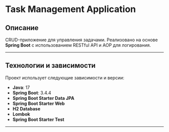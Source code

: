 # Task Management Application

## Описание
CRUD-приложение для управления задачами. Реализовано на основе **Spring Boot** с использованием RESTful API и AOP для логирования.

---

## Технологии и зависимости
Проект использует следующие зависимости и версии:

- **Java**: 17
- **Spring Boot**: 3.4.4
- **Spring Boot Starter Data JPA**
- **Spring Boot Starter Web**
- **H2 Database**
- **Lombok**
- **Spring Boot Starter Test**

---

